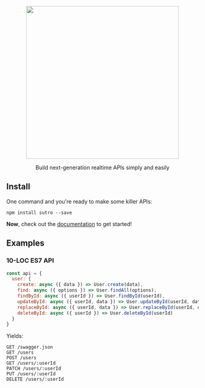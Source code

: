 <p align='center'>
  <img src='https://cloud.githubusercontent.com/assets/425716/12668376/cc4011ca-c60a-11e5-89f6-0759db74079b.png' width='400'/>
  <p align='center'>Build next-generation realtime APIs simply and easily</p>
</p>

## Install

One command and you're ready to make some killer APIs:
```
npm install sutro --save
```

**Now**, check out the [documentation](https://github.com/contra/sutro/tree/master/docs) to get started!


## Examples

### 10-LOC ES7 API

```js
const api = {
  user: {
    create: async ({ data }) => User.create(data),
    find: async ({ options }) => User.findAll(options),
    findById: async ({ userId }) => User.findById(userId),
    updateById: async ({ userId, data }) => User.updateById(userId, data),
    replaceById: async ({ userId, data }) => User.replaceById(userId, data),
    deleteById: async ({ userId }) => User.deleteById(userId)
  }
}
```

Yields:

```
GET /swagger.json
GET /users
POST /users
GET /users/:userId
PATCH /users/:userId
PUT /users/:userId
DELETE /users/:userId
```
